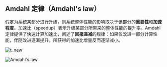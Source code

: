 ## Amdahl 定律（Amdahl's law）
假定为系统某部分进行升级，则系统整体性能的影响取决于该部分的**重要性**和**加速程度**。加速比（speedup）表示升级某部分所带来的整体性能的提升率。Amdahl定律提供了快速计算加速比，阐述了**回报递减**的规律：如果仅改进一部分计算性能，伴随改进逐渐提升，所获得的加速比增量反而逐渐减小。

<!-- 加速比 = 采用升级时的整体性能 / 未采用升级时的整体性能

加速比 = 未采用升级时的执行时间 / 采用升级时的执行时间 -->

![t_new](../src/t_new.svg)

![Amdahl's law](../src/amdahl.svg)